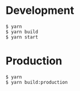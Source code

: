 # Development

```
$ yarn
$ yarn build
$ yarn start
```

# Production

```
$ yarn
$ yarn build:production
```
